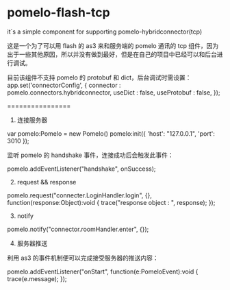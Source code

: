 pomelo-flash-tcp
================

it`s a simple component for supporting pomelo-hybridconnector(tcp)

这是一个为了可以用 flash 的 as3 来和服务端的 pomelo 通讯的 tcp 组件，因为出于一些其他原因，所以并没有做到最好，但是在自己的项目中已经可以和后台进行调试。

目前该组件不支持 pomelo 的 protobuf 和 dict，后台调试时需设置：
  app.set('connectorConfig', {
  	connector : pomelo.connectors.hybridconnector,
		useDict : false,
		useProtobuf : false,
  });
  
  
================


1. 连接服务器

  var pomelo:Pomelo = new Pomelo()
  pomelo:init({ 'host': "127.0.0.1", 'port': 3010 });
  
  监听 pomelo 的 handshake 事件，连接成功后会触发此事件：
  
  pomelo.addEventListener("handshake", onSuccess);

2. request && response
  
  pomelo.request("connecter.LoginHandler.login", {}, function(response:Object):void {
    trace("response object : ", response);
  });

3. notify
  
  pomelo.notify("connector.roomHandler.enter", {});

4. 服务器推送
	
  利用 as3 的事件机制便可以完成接受服务器的推送内容：

  pomelo.addEventListener("onStart", function(e:PomeloEvent):void {
    trace(e.message);
  });

